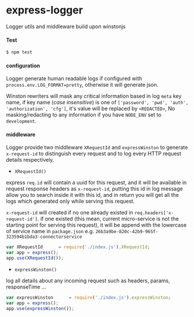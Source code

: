 # express-logger
Logger utils and middleware build upon winstonjs

#### Test
```bash
$ npm test
```

#### configuration
Logger generate human readable logs if configured with `process.env.LOG_FORMAT=pretty`, otherwise it will generate json.

Winston rewriters will mask any critical information based in log `meta` key name, if key name (_case insensitive_) is one of `['password', 'pwd', 'auth', 'authorization', 'cfg']`, it's value will be replaced by `<REDACTED>`, No masking/redacting to any information if you have `NODE_ENV` set to `development`.


#### middleware
 Logger provide two middleware `XRequestId` and `expressWinston` to generate `x-request-id` to distinguish every request and to log every HTTP request details respectively.

 * `XRequestId()`

  express `req.id` will contain a uuid for this request, and it will be available in request response headers as `x-request-id`, putting this id in log message allow you to search inside it with this id, and in return you will get all the logs which generated only while serving this request.

  `x-request-id` will created if no one already existed in `req.headers['x-request-id']`. if one existed (this mean, current micro-service is not the starting point for serving this request), it will be append with the lowercase of service name in `package.json` e.g. `26b3a9be-820c-42b9-965f-323594b1bda3-connectorservice`

  ```javascript
  var XRequestId      = require('./index.js').XRequestId;
  var app = express();
  app.use(XRequestId());
  ```
 * `expressWinston()`

  log all details about any incoming request such as headers, params, responseTime ...

  ```javascript
  var expressWinston      = require('./index.js').expressWinston;
  var app = express();
  app.use(expressWinston());
  ```
